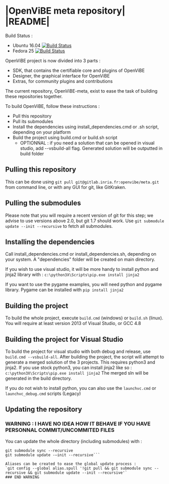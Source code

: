 |OpenViBE meta repository| |README|  
===================================
Build Status :  
- Ubuntu 16.04 [![Build Status](https://ci.inria.fr/openvibe-qualif/buildStatus/icon?job=OpenViBE-Nightly-Ubuntu16.04&style=plastic)](https://ci.inria.fr/openvibe-qualif/job/OpenViBE-Nightly-Ubuntu16.04)
- Fedora 25 [![Build Status](https://ci.inria.fr/openvibe-qualif/buildStatus/icon?job=OpenViBE-Nightly-Fedora25&style=plastic)](https://ci.inria.fr/openvibe-qualif/job/OpenViBE-Nightly-Fedora25)

OpenViBE project is now divided into 3 parts :   
- SDK, that contains the certifiable core and plugins of OpenViBE
- Designer, the graphical interface for OpenViBE
- Extras, for community plugins and contributions

The current repository, OpenViBE-meta, exist to ease the task of building these repositories together.

To build OpenViBE, follow these instructions :
- Pull this repository
- Pull its submodules
- Install the dependencies using install_dependencies.cmd or .sh script, depending on your platform
- Build the project using build.cmd or build.sh script
    - OPTIONNAL : if you need a solution that can be opened in visual studio, add --vsbuild-all flag. Generated solution will be outputted in build folder
    

## Pulling this repository
This can be done using `git pull git@gitlab.inria.fr:openvibe/meta.git` from command line, or with any GUI for git, like GitKraken.

## Pulling the submodules
Please note that you will require a recent version of git for this step; we advise to use versions above 2.0, but git 1.7 should work.
Use `git submodule update --init --recursive` to fetch all submodules.

## Installing the dependencies
Call install_dependencies.cmd or install_dependencies.sh, depending on your system.
A "dependencies" folder will be created on main directory.

If you wish to use visual studio, it will be more handy to install python and jinja2 library with :
	`c:\python3X\Scripts\pip.exe install jinja2`

If you want to use the pygame examples, you will need python and pygame library. Pygame can be installed with
    `pip install jinja2`

## Building the project
To build the whole project, execute `build.cmd` (windows) or `build.sh` (linux).
You will require at least version 2013 of Visual Studio, or GCC 4.8

## Building the project for Visual Studio
To build the project for visual studio with both debug and release, use `build.cmd --vsbuild-all`.
After building the project, the script will attempt to generate a merged solution of the 3 projects.
This requires python3 and jinja2.
If you use stock python3, you can install jinja2 like so :
	`c:\python3X\Scripts\pip.exe install jinja2`
The merged sln will be generated in the build directory.

If you do not wish to install python, you can also use the `launchvc.cmd` or `launchvc_debug.cmd` scripts (Legacy)

## Updating the repository
### WARNING : I HAVE NO IDEA HOW IT BEHAVE IF YOU HAVE PERSONNAL COMMIT/UNCOMMITED FILES
You can update the whole directory (including submodules) with :
```git pull
git submodule sync --recursive
git submodule update -–init --recursive```

Aliases can be created to ease the global update process :
`git config --global alias.spull '!git pull && git submodule sync --recursive && git submodule update --init --recursive'`
### END WARNING



